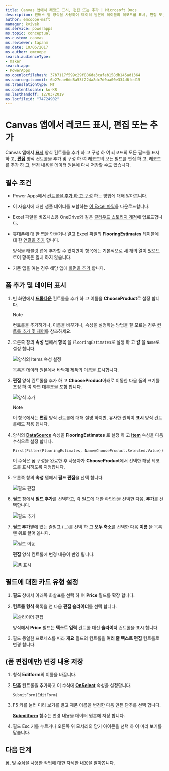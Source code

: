 ```yaml
---
title: Canvas 앱에서 레코드 표시, 편집 또는 추가 | Microsoft Docs
description: 캔버스 앱 양식을 사용하여 데이터 원본에 테이블의 레코드를 표시, 편집 또는 추가합니다.
author: emcoope-msft
manager: kvivek
ms.service: powerapps
ms.topic: conceptual
ms.custom: canvas
ms.reviewer: tapanm
ms.date: 10/06/2017
ms.author: emcoope
search.audienceType:
- maker
search.app:
- PowerApps
ms.openlocfilehash: 37b7117f599c29f886da3cafeb158db145ad1364
ms.sourcegitcommit: 6b27eae6dd8a53f224a8dc7d0aa00e334d6fed15
ms.translationtype: MT
ms.contentlocale: ko-KR
ms.lasthandoff: 12/03/2019
ms.locfileid: "74724902"
---
```

# <a name="show-edit-or-add-a-record-in-a-canvas-app"></a>Canvas 앱에서 레코드 표시, 편집 또는 추가

Canvas 앱에서 **[표시](controls/control-form-detail.md)** 양식 컨트롤을 추가 하 고 구성 하 여 레코드의 모든 필드를 표시 하 고, **[편집](controls/control-form-detail.md)** 양식 컨트롤을 추가 및 구성 하 여 레코드의 모든 필드를 편집 하 고, 레코드를 추가 하 고, 변경 내용을 데이터 원본에 다시 저장할 수도 있습니다.

## <a name="prerequisites"></a>필수 조건

- Power Apps에서 [컨트롤을 추가 하 고 구성](add-configure-controls.md) 하는 방법에 대해 알아봅니다.
- 이 자습서에 대한 샘플 데이터를 포함하는 [이 Excel 파일](https://az787822.vo.msecnd.net/documentation/get-started-from-data/FlooringEstimates.xlsx)을 다운로드합니다.
- Excel 파일을 비즈니스용 OneDrive와 같은 [클라우드 스토리지 계정](connections/cloud-storage-blob-connections.md)에 업로드합니다.
- 휴대폰에 대 한 앱을 만들거나 열고 Excel 파일의 **FlooringEstimates** 테이블에 대 한 [연결을 추가](add-data-connection.md) 합니다.

    양식을 태블릿 앱에 추가할 수 있지만이 항목에는 기본적으로 세 개의 열이 있으므로이 항목은 일치 하지 않습니다.

- 기존 앱을 여는 경우 해당 앱에 [화면을 추가](add-screen-context-variables.md) 합니다.

## <a name="add-a-form-and-show-data"></a>폼 추가 및 데이터 표시
1. 빈 화면에서 **[드롭다운](controls/control-drop-down.md)** 컨트롤을 추가 하 고 이름을 **ChooseProduct**로 설정 합니다.

    > [!NOTE]
   > 컨트롤을 추가하거나, 이름을 바꾸거나, 속성을 설정하는 방법을 잘 모르는 경우 [컨트롤 추가 및 제어](add-configure-controls.md)를 참조하세요.

1. 오른쪽 창의 **속성** 탭에서 **항목** 을 `FlooringEstimates`로 설정 하 고 **값** 을 `Name`로 설정 합니다.

    ![양식의 Items 속성 설정](./media/add-form/items-property.png)

    목록은 데이터 원본에서 바닥재 제품의 이름을 표시합니다.

1. **편집** 양식 컨트롤을 추가 하 고 **ChooseProduct**아래로 이동한 다음 폼의 크기를 조정 하 여 화면 대부분을 포함 합니다.

    ![양식 추가](./media/add-form/add-a-form.png)

    > [!NOTE]
   > 이 항목에서는 **편집** 양식 컨트롤에 대해 설명 하지만, 유사한 원칙이 **표시** 양식 컨트롤에도 적용 됩니다.

1. 양식의 **[DataSource](controls/control-form-detail.md)** 속성을 **FlooringEstimates** 로 설정 하 고 **[Item](controls/control-form-detail.md)** 속성을 다음 수식으로 설정 합니다.

    `First(Filter(FlooringEstimates, Name=ChooseProduct.Selected.Value))`

   이 수식은 폼 구성을 완료한 후 사용자가 **ChooseProduct**에서 선택한 해당 레코드를 표시하도록 지정합니다.

1. 오른쪽 창의 **속성** 탭에서 **필드 편집**을 선택 합니다.

    ![필드 편집](./media/add-form/edit-fields.png)

1. **필드** 창에서 **필드 추가**를 선택하고, 각 필드에 대한 확인란을 선택한 다음, **추가**를 선택합니다.

    ![필드 추가](./media/add-form/add-fields.png)

1. **필드 추가**옆에 있는 줄임표 (...)를 선택 하 고 **모두 축소**를 선택한 다음 **이름** 을 목록 맨 위로 끌어 옵니다.

    ![필드 이동](./media/add-form/move-field.png)

    **편집** 양식 컨트롤에 변경 내용이 반영 됩니다.

    ![폼 표시](./media/add-form/show-form1.png)

## <a name="set-the-card-type-for-a-field"></a>필드에 대한 카드 유형 설정
1. **필드** 창에서 아래쪽 화살표를 선택 하 여 **Price** 필드를 확장 합니다.

1. **컨트롤 형식** 목록을 연 다음 **편집 슬라이더**를 선택 합니다.

    ![슬라이더 편집](./media/add-form/edit-slider.png)

    양식에서 **Price** 필드는 **텍스트 입력** 컨트롤 대신 **슬라이더** 컨트롤을 표시 합니다.

1. 필드 동일한 프로세스를 따라 **개요** 필드의 컨트롤을 **여러 줄 텍스트 편집** 컨트롤로 변경 합니다.

## <a name="edit-form-only-save-changes"></a>(폼 편집에만) 변경 내용 저장

1. 형식 **Editform**의 이름을 바꿉니다.

1. **[단추](controls/control-button.md)** 컨트롤을 추가하고 이 수식에 **[OnSelect](controls/properties-core.md)** 속성을 설정합니다.

   `SubmitForm(EditForm)`

1. F5 키를 눌러 미리 보기를 열고 제품 이름을 변경한 다음 만든 단추를 선택 합니다.

    **[Submitform](functions/function-form.md)** 함수는 변경 내용을 데이터 원본에 저장 합니다.

1. 필드 Esc 키를 누르거나 오른쪽 위 모서리의 닫기 아이콘을 선택 하 여 미리 보기를 닫습니다.

## <a name="next-steps"></a>다음 단계
[폼](working-with-forms.md), 및 [수식](working-with-formulas.md)을 사용한 작업에 대한 자세한 내용을 알아봅니다.
